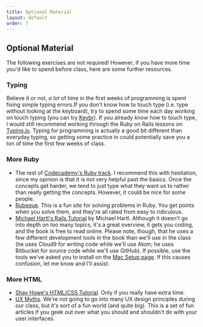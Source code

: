 ```yaml
---
title: Optional Material
layout: default
order: 7
---
```


## Optional Material

The following exercises are not required! However, if you have more time you'd like to spend before class, here are some further resources.

### Typing

Believe it or not, *a lot* of time in the first weeks of programming is spent fixing simple typing errors.If you don't know how to touch type (i.e. type without looking at the keyboard), try to spend some time each day working on touch typing (you can try [Keybr](http://www.keybr.com/)). If you already know how to touch type, I would still recommend working through the Ruby on Rails lessons on [Typing.io](http://typing.io). Typing for programming is actually a good bit different than everyday typing, so getting some practice in could potentially save you a ton of time the first few weeks of class.


### More Ruby

* The rest of [Codecademy's Ruby track](http://www.codecademy.com/tracks/ruby).  I recommend this with hesitation, since my opinion is that it is not very helpful past the basics.  Once the concepts get harder, we tend to just type what they want us to rather than really getting the concepts.  However, it could be nice for some people.
* [Rubeque](http://www.rubeque.com/).  This is a fun site for solving problems in Ruby.  You get points when you solve them, and they're all rated from easy to ridiculous.
* [Michael Hartl's Rails Tutorial](http://www.railstutorial.com) by Michael Hartl. Although it doesn't go into depth on too many topics, it's a great overview, it gets you coding, and the book is free to read online. Please note, though, that he uses a few different development tools in the book than we'll use in the class (he uses Cloud9 for writing code while we'll use Atom; he uses Bitbucket for source code while we'll use GitHub).  If possible, use the tools we've asked you to install on the [Mac Setup page](setup.html). If this causes confusion, let me know and I'll assist.


### More HTML

* [Shay Howe's HTML/CSS Tutorial](http://learn.shayhowe.com/).  Only if you really have extra time.
* [UX Myths](http://uxmyths.com/).  We're not going to go into many UX design principles during our class, but it's sort of a fun world (and quite big).  This is a set of fun articles if you geek out over what you should and shouldn't do with your user interfaces.
